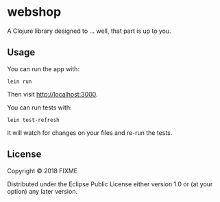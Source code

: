 # webshop

A Clojure library designed to ... well, that part is up to you.

## Usage

You can run the app with:

```
lein run
```

Then visit [http://localhost:3000](http://localhost:3000).

You can run tests with:

```
lein test-refresh
```

It will watch for changes on your files and re-run the tests.

## License

Copyright © 2018 FIXME

Distributed under the Eclipse Public License either version 1.0 or (at
your option) any later version.
